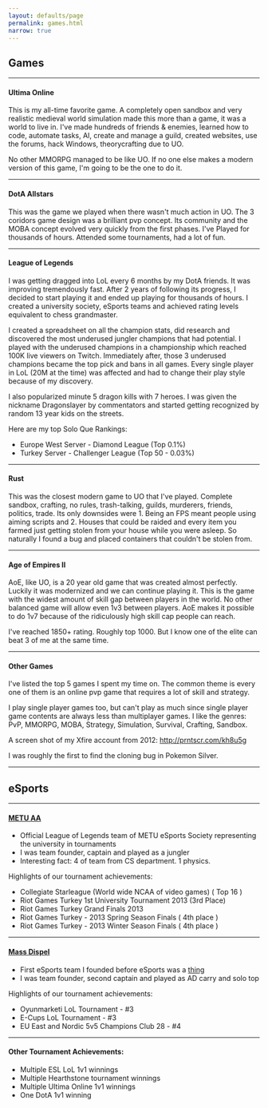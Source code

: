 ```yaml
---
layout: defaults/page
permalink: games.html
narrow: true
---
```


## Games

<hr />

#### Ultima Online

This is my all-time favorite game. A completely open sandbox and very realistic medieval world simulation made this more than a game, it was a world to live in. I've made hundreds of friends & enemies, learned how to code, automate tasks, AI, create and manage a guild, created websites, use the forums, hack Windows, theorycrafting due to UO. 

No other MMORPG managed to be like UO. If no one else makes a modern version of this game, I'm going to be the one to do it.

<hr />

#### DotA Allstars

This was the game we played when there wasn't much action in UO. The 3 coridors game design was a brilliant pvp concept. Its community and the MOBA concept evolved very quickly from the first phases. I've Played for thousands of hours. Attended some tournaments, had a lot of fun.

<hr />

#### League of Legends

I was getting dragged into LoL every 6 months by my DotA friends. It was improving tremendously fast. After 2 years of following its progress, I decided to start playing it and ended up playing for thousands of hours. I created a university society, eSports teams and achieved rating levels equivalent to chess grandmaster. 

I created a spreadsheet on all the champion stats, did research and discovered the most underused jungler champions that had potential.
I played with the underused champions in a championship which reached 100K live viewers on Twitch. Immediately after, those 3 underused champions became the top pick and bans in all games. Every single player in LoL (20M at the time) was affected and had to change their play style because of my discovery. 

I also popularized minute 5 dragon kills with 7 heroes. I was given the nickname Dragonslayer by commentators and started getting recognized by random 13 year kids on the streets.

Here are my top Solo Que Rankings:

- Europe West Server - Diamond League (Top 0.1%)
- Turkey Server - Challenger League (Top 50 - 0.03%)

<hr />

#### Rust

This was the closest modern game to UO that I've played. Complete sandbox, crafting, no rules, trash-talking, guilds, murderers, friends, politics, trade. Its only downsides were 1. Being an FPS meant people using aiming scripts and 2. Houses that could be raided and every item you farmed just getting stolen from your house while you were asleep. So naturally I found a bug and placed containers that couldn't be stolen from. 

<hr />

#### Age of Empires II

AoE, like UO, is a 20 year old game that was created almost perfectly. Luckily it was modernized and we can continue playing it. This is the game with the widest amount of skill gap between players in the world. No other balanced game will allow even 1v3 between players. AoE makes it possible to do 1v7 because of the ridiculously high skill cap people can reach.  

I've reached 1850+ rating. Roughly top 1000. But I know one of the elite can beat 3 of me at the same time. 

<hr />

#### Other Games

I've listed the top 5 games I spent my time on. The common theme is every one of them is an online pvp game that requires a lot of skill and strategy. 

I play single player games too, but can't play as much since single player game contents are always less than multiplayer games. I like the genres: PvP, MMORPG, MOBA, Strategy, Simulation, Survival, Crafting, Sandbox.

A screen shot of my Xfire account from 2012: http://prntscr.com/kh8u5g

I was roughly the first to find the cloning bug in Pokemon Silver. 

<hr />

## eSports

<hr />

#### <a href="https://play.eslgaming.com/team/7299055/">METU AA</a>

- Official League of Legends team of METU eSports Society representing the university in tournaments
- I was team founder, captain and played as a jungler
- Interesting fact: 4 of team from CS department. 1 physics. 

Highlights of our tournament achievements:

- Collegiate Starleague (World wide NCAA of video games) ( Top 16 )
- Riot Games Turkey 1st University Tournament 2013 (3rd Place) 
- Riot Games Turkey Grand Finals 2013
- Riot Games Turkey - 2013 Spring Season Finals ( 4th place )
- Riot Games Turkey - 2013 Winter Season Finals ( 4th place )

<hr />

#### <a href="https://play.eslgaming.com/rainbowsix/north-america-pc/r6siege/pro/challenger-league-season-8-qualifier-1/team/6218080/">Mass Dispel</a>

- First eSports team I founded before eSports was a <a href="http://prntscr.com/kh9mam">thing</a>
- I was team founder, second captain and played as AD carry and solo top

Highlights of our tournament achievements:

- Oyunmarketi LoL Tournament - #3
- E-Cups LoL Tournament - #3
- EU East and Nordic 5v5 Champions Club 28 - #4

<hr />

#### Other Tournament Achievements:

- Multiple ESL LoL 1v1 winnings
- Multiple Hearthstone tournament winnings
- Multiple Ultima Online 1v1 winnings
- One DotA 1v1 winning